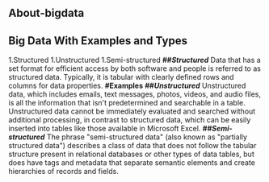 ## About-bigdata
## Big Data With Examples and Types
1.Structured
1.Unstructured
1.Semi-structured
**##_Structured_** 
Data that has a set format for efficient access by both software and people is referred to as structured data. Typically, it is tabular with clearly defined rows and columns for data properties.
**#Examples**
**##_Unstructured_**
Unstructured data, which includes emails, text messages, photos, videos, and audio files, is all the information that isn't predetermined and searchable in a table. Unstructured data cannot be immediately evaluated and searched without additional processing, in contrast to structured data, which can be easily inserted into tables like those available in Microsoft Excel.
**##_Semi-structured_**
The phrase "semi-structured data" (also known as "partially structured data") describes a class of data that does not follow the tabular structure present in relational databases or other types of data tables, but does have tags and metadata that separate semantic elements and create hierarchies of records and fields. 






